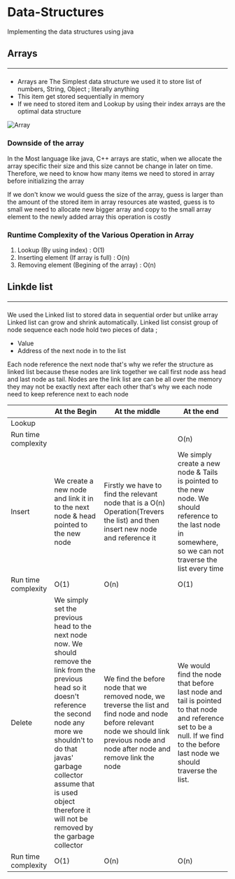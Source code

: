 # Data-Structures
Implementing the data structures using java

<h2>Arrays<hr></h2>
<p>
  <ul>
	<li>Arrays are The Simplest data structure we used it to store list of numbers, String, Object ; literally anything<br></li> 
  <li>This item get stored sequentially in memory<br></li>
  <li>If we need to stored item and Lookup by using their index arrays are the optimal data structure<br></li>
  </ul>
  <img src="https://media.geeksforgeeks.org/wp-content/cdn-uploads/gq/2015/05/Arrays.png" alt="Array">
  <h3>Downside of the array</h3>
  <p> In the Most language like java, C++ arrays are static, when we allocate the array specific their size and this size cannot be change in later on time. Therefore, we need to know how many items we need to stored in array before initializing the array</p> 
  <p>If we don't know we would guess the size of the array, guess is larger than the amount of the stored item in array resources ate wasted, guess is to small we need to allocate new bigger array and copy to the small array element to the newly added array this operation is costly</p>
  <h3>Runtime Complexity of the Various Operation in Array</h3>
  <ol>
  <li>Lookup (By using index) : O(1) </li>
  <li>Inserting element (If array is full) : O(n) </li>
  <li>Removing element (Begining of the array) : O(n)</li>
</ol>
</p>

## Linkde list<hr>
We used the Linked list to stored data in sequential order but unlike array Linked list can grow and shrink automatically. Linked list consist group of node sequence each node hold two pieces of data ;
- Value
- Address of the next node in to the list 

Each node reference the next node that's why we refer the structure as linked list because these nodes are link together
we call first node ass head and last node as tail.
Nodes are the link list are can be all over the memory they may not be exactly next after each other that's why we each node need to keep reference next to each node

|  |At the Begin   |At the middle |At the end   
| ------------ | ------------ | ------------ | ------------
| Lookup  |   |   |   |
| Run time complexity  |   |   | O(n)|
| Insert  |We create a new node and link it in to the next node & head pointed to the new node   |Firstly we have to find the relevant node that is a O(n) Operation(Trevers the list) and then insert new node and reference it   | We simply create a new node & Tails is pointed to the new node. We should reference to the last node in somewhere, so we can not traverse the list every time  |  
|  Run time complexity  |O(1)   |O(n)   |  O(1)| 
|Delete  | We simply set the previous head to the next node now. We should remove the link from the previous head so it doesn't reference the second node any more we shouldn't to do that javas' garbage collector assume that is used object therefore it will not be removed by the garbage collector  | We find the before node that we removed node, we treverse the list and find node and node before relevant node we should link previous node and node after node and remove link the node|  We would find the node that before last node and tail is pointed to that node and reference set to be a null. If we find to the before last node we should traverse the list. |    
| Run time complexity  |O(1)   |O(n)   | O(n)| | 


